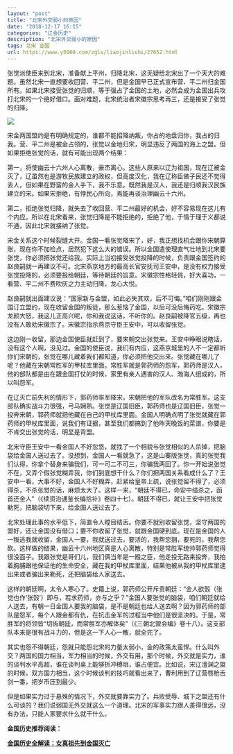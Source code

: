 ```yaml
---
layout: "post"
title: "北宋外交弱小的原因"
date: "2018-12-17 16:15"
categories: "辽金历史"
description: "北宋外交弱小的原因"
tags: 北宋 金国
url: https://www.y5000.com/zgls/liaojinlishi/27652.html
---
```






张觉派使臣来到北宋，准备献上平州，归降北宋，这无疑给北宋出了一个天大的难题。虽然北宋一直想要收回营、平二州，但是金国早已正式宣布营、平二州归金国所有。如果北宋接受张觉的归顺，等于强占了金国的土地，必然会成为金国出兵攻打北宋的一个绝好借口。面对难题，北宋统治者宋徽宗思考再三，还是接受了张觉的归降。

![](https://img.y5000.com/uploads/allimg/180115/8-1P1151AF2464.jpg)

宋金两国盟约是有明确规定的，谁都不能招降纳叛，你占的地盘归你，我占的归我。营、平二州是被金占领的，张觉以金地归宋，明显违反了两国的海上之盟。但如果拒绝张觉的话，就有可能出现两个结果：

第一，将使幽云十六州人心离散，豪杰离心。这些人原来以辽为祖国，现在辽被金灭了，辽虽然也是游牧民族建立的政权，但高度汉化，我在辽称臣做子民还不觉得丢人，但如果在野蛮的金人手下，我不乐意。既然我是汉人，我还是归顺我汉民族建立的宋。如果宋拒绝，有悖民心所向，焉能再谈治理幽云十六州。

第二，拒绝张觉归降，就失去了收回营、平二州最好的机会，好不容易现在这儿有个内应。所以在北宋看来，张觉归降是不能拒绝的，拒绝了他，于情于理于义都说不通，因此北宋就接纳了张觉。

宋金关系这个时候裂缝大开。金国一看张觉降宋了，好，我正想找机会跟你宋朝算账，现在你不加检点，居然犯下这么大的错误。所以金国遣使理直气壮地到北宋要张觉，你必须把张觉还给我。实际上当初接受张觉投降的时候，负责跟金国签约的赵良嗣就一再建议不可。北宋燕京地方的最高长官安抚司王安中，是没有权力接受张觉投降的，必须要报给朝廷，等待朝廷的旨意。宋徽宗性格轻佻，好大喜功，一看营、平二州不费吹灰之力主动归降，龙心大悦。

赵良嗣就出面建议说：“国家新与金盟，如此必失其欢，后不可悔。”咱们刚刚跟金国订立盟约，现在收留金国的叛徒，那么惹恼了金国，以后可没后悔药吃。宋徽宗龙颜大怒，我这儿正高兴呢，你和我说这话，不听你的。赵良嗣被降官五级，再也没有人敢劝宋徽宗了。宋徽宗指示燕京守臣王安中，可以收留张觉。

这边刚一收留，那边金国使臣就赶到了，要宋朝交出张觉来。王安中睁眼说瞎话，没有这个人啊，没见过。金国的使臣说，我们有内应，这燕京城里的人不一定都听你们宋朝的，张觉在哪儿藏着我们都知道，你必须把他交出来。张觉藏在哪儿了呢？他藏在宋朝常胜军的甲杖库里面。常胜军就是郭药师的怨军，郭药师是汉人，他的部队都是由在跟金国打仗的时候，家里有亲人遇害的汉人、渤海人组成的，所以叫怨军。

在辽灭亡前失利的情形下，郭药师率军降宋，宋朝把他的军队改名为常胜军。这支部队确实战斗力很强，弓马娴熟。张觉是辽国旧臣，郭药师也是辽国旧臣，张觉一投奔宋朝，郭药师就把他藏在自己的甲杖库里面。金国人明确点明了张觉就藏在郭药师的甲杖库里面，说我们有证据，甚至我们都搞到了他昨天晚饭的菜谱，你要是不肯交出张觉的话，明显是背盟。

北宋守臣王安中一看金国人不好忽悠，就找了一个相貌与张觉相似的人杀掉，把脑袋给金国人送过去了。没想到，金国人一看就急了，这是山寨版张觉，真的张觉我们认得，你拿个替身来骗我们，可一可二不可三，你骗我两回了。你一开始说张觉不在，又弄个假张觉糊弄我，你们到底想干什么？你们把两国关系看成什么了？王安中一看，大事不好，金国人不好糊弄，赶紧给皇帝上疏，说张觉留不得了，必须得杀，不杀张觉的话，麻烦太大了。这样一来，“朝廷不得已，命安中缢杀之，函首还金人”（《续资治通鉴长编拾补》卷四十七）。朝廷不得已，就让王安中把张觉勒死，把脑袋切下来，给金国人送过去了。

北宋处理此事的水平低下，简直令人瞠目结舌。你要不就别收留张觉，坚守两国的盟好，还让金国没有借口；要不你收留了张觉，就跟金国硬到底。现在是金国的人一叛逃我就收留，金国人一要，我就送过去，要活的，我帮您捆，要死的，我帮您砍。这样做的结果，幽云十六州地区真是人心离散，特别是常胜军统帅郭药师觉得很没面子。我跟张觉是哥们儿，我们俩当年是一殿之臣，他走投无路来投奔，我拍着胸脯跟他保证他的生命安全，藏在我的甲杖库里面，结果他被从我的甲杖库里逮出来或者骗出来勒死，还把脑袋给人家送去。

这样的朝廷啊，太令人寒心了。史籍上说，郭药师公开斥责朝廷：“金人欲瑴（张觉也作‘张瑴’）即与，若求药师，亦与之乎？”金国人要张觉的脑袋，咱们朝廷就给人送去，有朝一日金国人要我的脑袋，是不是朝廷也给人送去啊？因为郭药师的部队是怨军，每个人跟金都有仇，在抗击金军的过程当中他们是很坚决的。于是，常胜军的将领皆“切齿朝廷，而常胜军亦解体矣”（《三朝北盟会编》卷十八）。这支部队本来是很有战斗力的，但是这一下人心一散，就全完了。

其实也怨不得朝廷，怨就只能怨北宋的力量太弱小，金的政策太蛮悍。什么叫外交？两国的国力相当，军力相当的时候，外交有用，那个时候，外交就是实力，谁的谈判水平高超，谁在谈判桌上能够折冲樽俎，谁占便宜。比如说，宋辽澶渊之盟的时候，双方国力相当，这个时候谈判的技巧就看出来了，曹利用到了辽营唇枪舌剑一番，把岁币压到最少。

但是如果实力过于悬殊的情况下，外交就要靠实力了。兵败受辱、城下之盟还有什么可谈的？我们说弱国无外交就这么一个道理。北宋的军事实力跟人差得很远，没有办法，只能人家要求什么就干什么。

**金国历史推荐阅读：**

**[金国历史全解读：女真祖先到金国灭亡](https://www.y5000.com/zgls/liaojinlishi/2018/0115/27654.html)**
